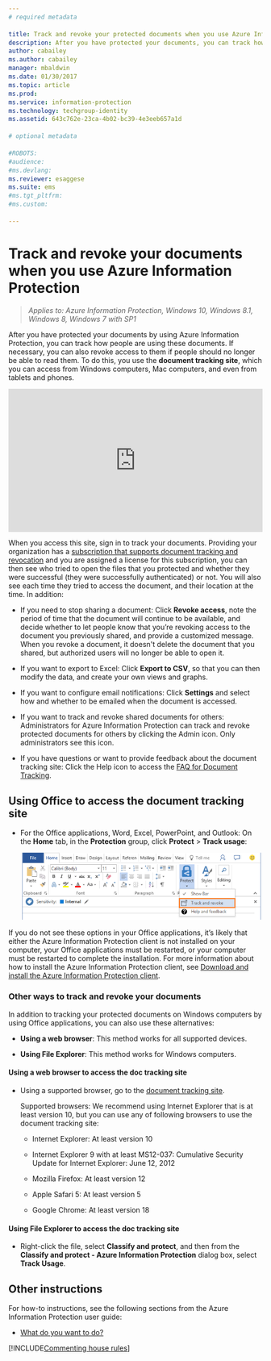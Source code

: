 ```yaml
---
# required metadata

title: Track and revoke your protected documents when you use Azure Information Protection | Azure Information Protection
description: After you have protected your documents, you can track how people are using them. If necessary, you can also revoke access to these documents if people should no longer be able to read them. 
author: cabailey
ms.author: cabailey
manager: mbaldwin
ms.date: 01/30/2017
ms.topic: article
ms.prod:
ms.service: information-protection
ms.technology: techgroup-identity
ms.assetid: 643c762e-23ca-4b02-bc39-4e3eeb657a1d

# optional metadata

#ROBOTS:
#audience:
#ms.devlang:
ms.reviewer: esaggese
ms.suite: ems
#ms.tgt_pltfrm:
#ms.custom:

---
```


# Track and revoke your documents when you use Azure Information Protection

>*Applies to: Azure Information Protection, Windows 10, Windows 8.1, Windows 8, Windows 7 with SP1*

After you have protected your documents by using Azure Information Protection, you can track how people are using these documents. If necessary, you can also revoke access to them if people should no longer be able to read them. To do this, you use the **document tracking site**, which you can access from Windows computers, Mac computers, and even from tablets and phones.

<div style="padding-top: 56.25%; position: relative; width: 100%;">
<iframe style="position: absolute;top: 0;left: 0;right: 0;bottom: 0;" width="100%" height="100%" src="https://channel9.msdn.com/Series/Information-Protection/Azure-RMS-Document-Tracking-and-Revocation/player" frameborder="0" allowfullscreen></iframe>
</div>

When you access this site, sign in to track your documents. Providing your organization has a [subscription that supports document tracking and revocation](https://www.microsoft.com/en-us/cloud-platform/azure-information-protection-features) and you are assigned a license for this subscription, you can then see who tried to open the files that you protected and whether they were successful (they were successfully authenticated) or not. You will also see each time they tried to access the document, and their location at the time. In addition:

-   If you need to stop sharing a document: Click **Revoke access**, note the period of time that the document will continue to be available, and decide whether to let people know that you’re revoking access to the document you previously shared, and provide a customized message. When you revoke a document, it doesn't delete the document that you shared, but authorized users will no longer be able to open it.

-   If you want to export to Excel: Click **Export to CSV**, so that you can then modify the data, and create your own views and graphs.

-   If you want to configure email notifications: Click **Settings** and select how and whether to be emailed when the document is accessed.

- If you want to track and revoke shared documents for others: Administrators for Azure Information Protection can track and revoke protected documents for others by clicking the Admin icon. Only administrators see this icon.

-   If you have questions or want to provide feedback about the document tracking site: Click the Help icon to access the [FAQ for Document Tracking](http://go.microsoft.com/fwlink/?LinkId=523977).

## Using Office to access the document tracking site

-   For the Office applications, Word, Excel, PowerPoint, and Outlook: On the **Home** tab, in the **Protection** group, click **Protect** > **Track usage**:

    ![Track usage option](../media/track-usage-callout.png)

If you do not see these options in your Office applications, it’s likely that either the Azure Information Protection client is not installed on your computer, your Office applications must be restarted, or your computer must be restarted to complete the installation. For more information about how to install the Azure Information Protection client, see [Download and install the Azure Information Protection client](install-client-app.md).


### Other ways to track and revoke your documents
In addition to tracking your protected documents on Windows computers by using Office applications, you can also use these alternatives:

-   **Using a web browser**: This method works for all supported devices.

-   **Using File Explorer**: This method works for Windows computers.

#### Using a web browser to access the doc tracking site

-   Using a supported browser, go to the [document tracking site](https://go.microsoft.com/fwlink/?LinkId=529562).

    Supported browsers: We recommend using Internet Explorer that is at least version 10, but you can use any of following browsers to use the document tracking site:

    -   Internet Explorer: At least version 10

    -   Internet Explorer 9 with at least MS12-037: Cumulative Security Update for Internet Explorer: June 12, 2012

    -   Mozilla Firefox: At least version 12

    -   Apple Safari 5: At least version 5

    -   Google Chrome: At least version 18

#### Using File Explorer to access the doc tracking site

-   Right-click the file, select **Classify and protect**, and then from the **Classify and protect - Azure Information Protection** dialog box, select **Track Usage**.


## Other instructions
For how-to instructions, see the following sections from the Azure Information Protection user guide:

-   [What do you want to do?](client-user-guide.md#what-do-you-want-to-do)

[!INCLUDE[Commenting house rules](../includes/houserules.md)]